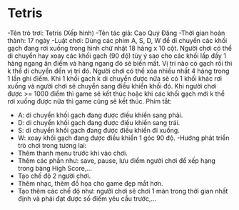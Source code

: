 # Tetris
-Tên trò trơi: Tetris (Xếp hình)
-Tên tác giả: Cao Quý Đăng
-Thời gian hoàn thành: 17 ngày
-Luật chơi: Dùng các phim A, S, D, W để di chuyển các khối gạch đang rơi xuống trong hình chữ nhật 18 hàng x 10 cột. Người chơi có thể di chuyển hay xoay các khối gạch (90 độ) tùy ý sao cho các khối lấp đầy 1 hàng ngang ăn điểm và hàng ngang đó sẽ biến mất. Vị trí nào có gạch rồi thì k thể di chuyển đến vị trí đó. Người chơi có thể xóa nhiều nhất 4 hàng trong 1 lần ghi điểm. Khi 1 khối gach k di chuyển được nữa sẽ có 1 khối khác rơi xuống và người chơi sẽ chuyển sang điều khiển khối đó. Khi người chơi được >= 1000 điểm thì game sẽ kết thúc hoặc khi các khối gạch mới k thể rơi xuống được nữa thì game cũng sẽ kết thúc.
Phím tắt:
  + A: di chuyển khối gạch đang được điều khiển sang phải.
  + D: di chuyển khối gạch đang được điều khiển sang trái.
  + S: di chuyển khối gạch đang được điều khiển đi xuống.
  + W: xoay khối gạch đang được điều khiển 1 góc 90 độ.
-Hướng phát triển trò chơi trong tương lai:
  + Thêm thanh menu trước khi vào chơi.
  + Thêm các phần như: save, pause, lưu điểm người chơi để xếp hạng trong bảng High Score,...
  + Tạo chế độ 2 người chơi.
  + Thêm nhạc, thêm đồ họa cho game đẹp mắt hơn.
  + Tạo thêm các chế độ như: người chơi sẽ chơi 1 màn trong thời gian nhất định và phải đạt được số điểm yêu cầu trước,...
 
